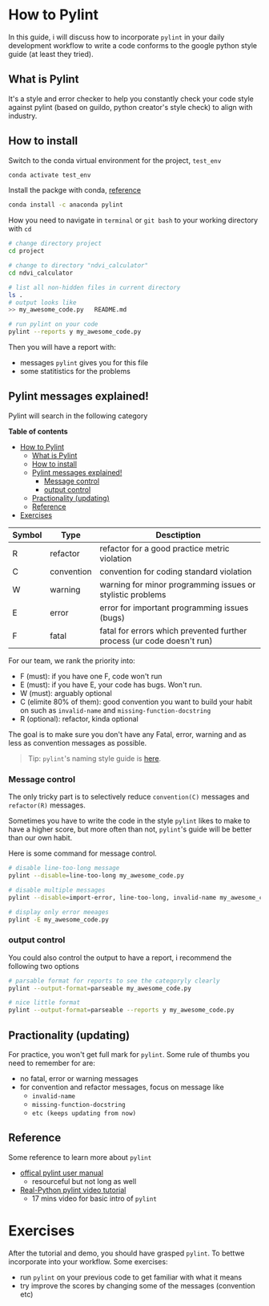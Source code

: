 # How to Pylint

In this guide, i will discuss how to incorporate `pylint` in your daily development workflow to write a code conforms to the google python style guide (at least they tried). 

## What is Pylint

It's a style and error checker to help you constantly check your code style against pylint (based on guildo, python creator's style check) to align with industry.

## How to install

Switch to the conda virtual environment for the project, `test_env`
```bash
conda activate test_env
```

Install the packge with conda, [reference](https://anaconda.org/anaconda/pylint)
```bash
conda install -c anaconda pylint
```

How you need to navigate in `terminal` or `git bash` to your working directory with `cd`

```bash
# change directory project
cd project

# change to directory "ndvi_calculator"
cd ndvi_calculator

# list all non-hidden files in current directory
ls .
# output looks like
>> my_awesome_code.py   README.md

# run pylint on your code
pylint --reports y my_awesome_code.py
```

Then you will have a report with:
- messages `pylint` gives you for this file
- some statitistics for the problems 



## Pylint messages explained!

Pylint will search in the following category

**Table of contents**
- [How to Pylint](#how-to-pylint)
  - [What is Pylint](#what-is-pylint)
  - [How to install](#how-to-install)
  - [Pylint messages explained!](#pylint-messages-explained)
    - [Message control](#message-control)
    - [output control](#output-control)
  - [Practionality (updating)](#practionality-updating)
  - [Reference](#reference)
- [Exercises](#exercises)


|Symbol|Type|Desctiption|
|-|-|-|
|R|refactor|refactor for a good practice metric violation|
|C|convention|convention for coding standard violation|
|W|warning|warning for minor programming issues or stylistic problems|
|E|error|error for important programming issues (bugs)|
|F|fatal|fatal for errors which prevented further process (ur code doesn't run)|

For our team, we rank the priority into:
- F (must): if you have one F, code won't run
- E (must): if you have E, your code has bugs. Won't run.
- W (must): arguably optional
- C (elimite 80% of them): good convention you want to build your habit on such as `invalid-name` and `missing-function-docstring`
- R (optional): refactor, kinda optional


The goal is to make sure you don't have any Fatal, error, warning and as less as convention messages as possible.

> Tip: `pylint`'s naming style guide is [here](https://docs.pylint.org/options.html#naming-styles).


### Message control

The only tricky part is to selectively reduce `convention(C)` messages and `refactor(R)` messages.

Sometimes you have to write the code in the style `pylint` likes to make to have a higher score, but more often than not, `pylint`'s guide will be better than our own habit.    

Here is some command for message control.

```bash
# disable line-too-long message
pylint --disable=line-too-long my_awesome_code.py

# disable multiple messages
pylint --disable=import-error, line-too-long, invalid-name my_awesome_code.py

# display only error meeages
pylint -E my_awesome_code.py
```


### output control

You could also control the output to have a report, i recommend the following two options

```bash
# parsable format for reports to see the categoryly clearly
pylint --output-format=parseable my_awesome_code.py

# nice little format
pylint --output-format=parseable --reports y my_awesome_code.py
```

## Practionality (updating)

For practice, you won't get full mark for `pylint`. Some rule of thumbs you need to remember for are:
- no fatal, error or warning messages
- for convention and refactor messages, focus on message like
  - `invalid-name`
  - `missing-function-docstring`
  - `etc (keeps updating from now)`

## Reference

Some reference to learn more about `pylint`
- [offical pylint user manual](https://docs.pylint.org/index.html)
  - resourceful but not long as well
- [Real-Python pylint video tutorial](https://www.youtube.com/watch?v=fFY5103p5-c)
  - 17 mins video for basic intro of `pylint`


# Exercises

After the tutorial and demo, you should have grasped `pylint`. To bettwe incorporate into your workflow. Some exercises:
- run `pylint` on your previous code to get familiar with what it means
- try improve the scores by changing some of the messages (convention etc)